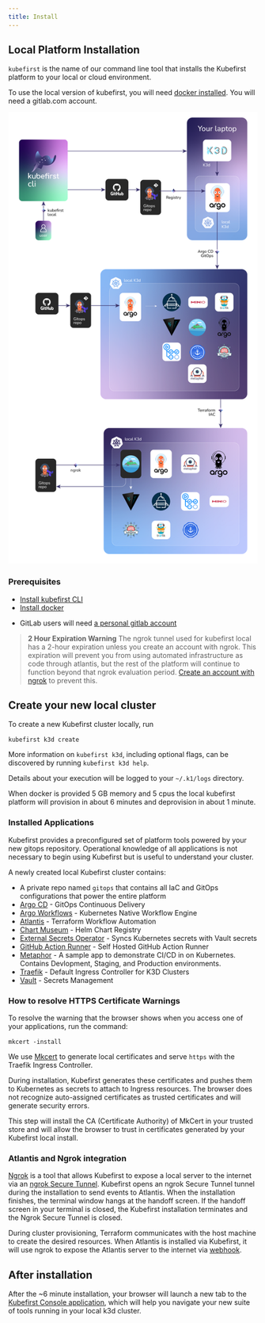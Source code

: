 ```yaml
---
title: Install
---
```


## Local Platform Installation

`kubefirst` is the name of our command line tool that installs the Kubefirst platform to your local or cloud environment.

To use the local version of kubefirst, you will need [docker installed](https://docs.docker.com/get-docker/). You will need a gitlab.com account.

<!-- TODO: 2.0 - need gitlab variation -->
![Kubefirst local installation diagram](../../../img/kubefirst/local/kubefirst-cluster-create.png)

### Prerequisites

- [Install kubefirst CLI](../overview.md#how-to-install-kubefirst-cli)
- [Install docker](https://docs.docker.com/get-docker/)
<!-- - GitHub users will need [a personal github account](https://github.com/) -->
- GitLab users will need [a personal gitlab account](https://gitlab.com/)

> **2 Hour Expiration Warning**
> The ngrok tunnel used for kubefirst local has a 2-hour expiration unless you create an account with ngrok. This expiration will prevent you from using automated infrastructure as code through atlantis, but the rest of the platform will continue to function beyond that ngrok evaluation period. [Create an account with ngrok](https://dashboard.ngrok.com/signup) to prevent this.

<!-- TODO: [2.0] the above warning is being spiked actively to see if we can remove it from the system as a part of the 2.0 release. confirm when releasing. -->

## Create your new local cluster

<!-- TODO: [2.0] need a detail about exporting GITLAB_TOKEN -->
<!-- TODO: [2.0] will we be able to generate a GITLAB_TOKEN like we do on github or no? -->

To create a new Kubefirst cluster locally, run

```shell
kubefirst k3d create
```

More information on `kubefirst k3d`, including optional flags, can be discovered by running `kubefirst k3d help`.

Details about your execution will be logged to your `~/.k1/logs` directory.

When docker is provided 5 GB memory and 5 cpus the local kubefirst platform will provision in about 6 minutes and deprovision in about 1 minute.

### Installed Applications

Kubefirst provides a preconfigured set of platform tools powered by your new gitops repository. Operational knowledge of all applications is not necessary to begin using Kubefirst but is useful to understand your cluster.

A newly created local Kubefirst cluster contains:

- A private repo named `gitops` that contains all IaC and GitOps configurations that power the entire platform
- [Argo CD](https://github.com/argoproj/argo-cd) - GitOps Continuous Delivery
- [Argo Workflows](https://argoproj.github.io/argo-workflows/) - Kubernetes Native Workflow Engine
- [Atlantis](https://www.runatlantis.io/) - Terraform Workflow Automation
- [Chart Museum](https://github.com/helm/chartmuseum) - Helm Chart Registry
- [External Secrets Operator](https://github.com/external-secrets/external-secrets) - Syncs Kubernetes secrets with Vault secrets
- [GitHub Action Runner](https://github.com/features/actions) - Self Hosted GitHub Action Runner
- [Metaphor](https://github.com/kubefirst/metaphor-frontend-template) - A sample app to demonstrate CI/CD in on Kubernetes. Contains Devlopment, Staging, and Production environments.
- [Traefik](https://github.com/traefik/traefik) - Default Ingress Controller for K3D Clusters
- [Vault](https://github.com/hashicorp/vault) - Secrets Management

### How to resolve HTTPS Certificate Warnings

To resolve the warning that the browser shows when you access one of your applications, run the command:

```shell
mkcert -install
```

We use [Mkcert](https://github.com/FiloSottile/mkcert) to generate local certificates and serve `https` with the Traefik Ingress Controller.

During installation, Kubefirst generates these certificates and pushes them to Kubernetes as secrets to attach to Ingress resources. The browser does not recognize auto-assigned certificates as trusted certificates and will generate security errors.

This step will install the CA (Certificate Authority) of MkCert in your trusted store and will allow the browser to trust in certificates generated by your Kubefirst local install.

### Atlantis and Ngrok integration

[Ngrok](https://ngrok.com/) is a tool that allows Kubefirst to expose a local server to the internet via an [ngrok Secure Tunnel](https://ngrok.com/docs/secure-tunnels/). Kubefirst opens an ngrok Secure Tunnel tunnel during the installation to send events to Atlantis. When the installation finishes, the terminal window hangs at the handoff screen.
If the handoff screen in your terminal is closed, the Kubefirst installation terminates and the Ngrok Secure Tunnel is closed.

<!-- TODO: 2.0 - check the legitimacy of the above before releasing docs -->

During cluster provisioning, Terraform communicates with the host machine to create the desired resources. When Atlantis is installed via Kubefirst, it will use ngrok to expose the Atlantis server to the internet via [webhook](https://zapier.com/blog/what-are-webhooks/?utm_source=google&utm_medium=cpc&utm_campaign=gaw-usa-nua-search-blog-dsa&utm_adgroup=DSA-Guides-What_are_webhooks&utm_term=&utm_content=_pcrid_630760751271_pkw__pmt__pdv_c_slid__pgrid_145358980000_ptaid_dsa-1873981911115_&gclid=Cj0KCQiAw8OeBhCeARIsAGxWtUxZLa8mXxQUt484tVLVjTCCl3zlHEmklG2Gu-EXdy1u521wyIg6EcoaAlS5EALw_wcB).

## After installation

After the ~6 minute installation, your browser will launch a new tab to the [Kubefirst Console application](https://github.com/kubefirst/console), which will help you navigate your new suite of tools running in your local k3d cluster.
